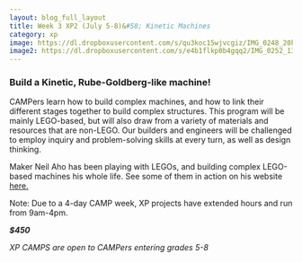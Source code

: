 ```yaml
---
layout: blog_full_layout
title: Week 3 XP2 (July 5-8)&#58; Kinetic Machines
category: xp
image: https://dl.dropboxusercontent.com/s/qu3koc15wjvcgiz/IMG_0248_20k.jpg?dl=0
image2: https://dl.dropboxusercontent.com/s/e4b1flkp0b4gqq2/IMG_0252_13k.jpg?dl=0
---
```


### Build a Kinetic, Rube-Goldberg-like machine!

CAMPers learn how to build complex machines, and how to link their different stages together to build complex structures. This program will be mainly LEGO-based, but will also draw from a variety of materials and resources that are non-LEGO. Our builders and engineers will be challenged to employ inquiry and problem-solving skills at every turn, as well as design thinking.

Maker Neil Aho has been playing with LEGOs, and building complex LEGO-based machines his whole life. See some of them in action on his website <a href="https://neilahoscience.wordpress.com/science-in-action/" target="_blank">here.</a> 


Note: Due to a 4-day CAMP week, XP projects have extended hours and run from 9am-4pm.

**_$450_**

*XP CAMPS are open to CAMPers entering grades 5-8*
